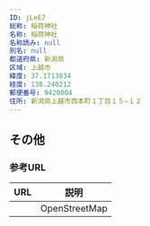 ```yaml
---
ID: jLeE7
総称: 稲荷神社
名称: 稲荷神社
名称読み: null
別名: null
都道府県: 新潟県
区域: 上越市
緯度: 37.1713834
経度: 138.240212
郵便番号: 9420004
住所: 新潟県上越市西本町１丁目１５−１２
---
```


## その他

### 参考URL

| URL | 説明          |
| --- | ------------- |
|     | OpenStreetMap |
